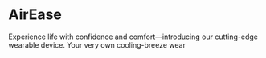 # AirEase
Experience life with confidence and comfort—introducing our cutting-edge wearable device.
Your very own cooling-breeze wear

